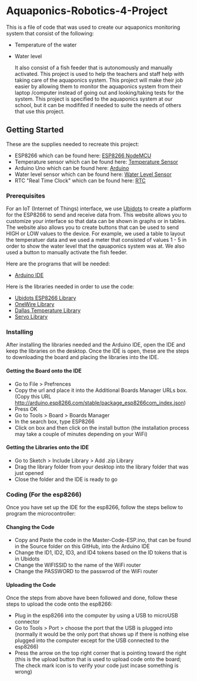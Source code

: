 # Aquaponics-Robotics-4-Project
This is a file of code that was used to create our aquaponics monitoring system that consist of the following:
* Temperature of the water
* Water level

  It also consist of a fish feeder that is autonomously and manually activated. This project is used to help the teachers and staff
help with taking care of the aquaponics system. This project will make their job easier by allowing them to monitor the aquaponics
system from their laptop /computer instead of going out and looking/taking tests for the system. This project is  specified
to the aquaponics system at our school, but it can be modififed if needed to suite the needs of others that use this project. 
## Getting Started
These are the supplies needed to recreate this project:
* ESP8266 which can be found here: [ESP8266 NodeMCU]( https://www.amazon.com/HiLetgo-Version-NodeMCU-Internet-Development/dp/B010O1G1ES/ref=sr_1_3?s=electronics&ie=UTF8&qid=1505504360&sr=1-3&keywords=esp8266)
* Temperature sensor which can be found here: [Temperature Sensor](https://www.sparkfun.com/products/11050)
* Arduino Uno which can be found here: [Arduino](https://www.amazon.com/MakerBest-Quality-Compatible-ATmega328P-Development/dp/B00Q6ZW4NO/ref=sr_1_7?s=electronics&ie=UTF8&qid=1505504649&sr=1-7&keywords=arduino+uno)
* Water level sensor which can be found here: [Water Level Sensor](https://www.amazon.com/uxcell-Pieces-ZP4510-Vertical-Switches/dp/B00FHAEBIA/ref=sr_1_3?s=industrial&ie=UTF8&qid=1505504811&sr=1-3&keywords=float+sensor)
* RTC "Real Time Clock" which can be found here: [RTC](https://www.amazon.com/DS3231-AT24C32-module-precision-Arduino/dp/B00HCB7VYS)

### Prerequisites
  For an IoT (Internet of Things) interface, we use [Ubidots](https://ubidots.com/) to create a platform for the ESP8266 to send and receive
data from. This website allows you to customize your interface so that data can be shown in graphs or in tables. The website also allows you
to create  buttons that can be used to send HIGH or LOW values to the device. For example, we used a table to layout the temperatuer data
and we used a meter that consisted of values 1 - 5 in order to show the water level that the qauaponics system was at. We also used a button
to manually activate the fish feeder.

Here are the programs that will be needed:
* [Arduino IDE](https://www.google.com/url?sa=t&rct=j&q=&esrc=s&source=web&cd=1&cad=rja&uact=8&ved=0ahUKEwio8JOU_afWAhWGvLwKHVbQChoQFgglMAA&url=https%3A%2F%2Fwww.arduino.cc%2Fen%2FMain%2FSoftware&usg=AFQjCNHz_7o9OaPrjA55KOEPASoC8HSgK)

Here is the libraries needed in order to use the code:
* [Ubidots ESP8266 Library](https://github.com/ubidots/ubidots-esp8266-serial/archive/master.zip)
* [OneWire Library](https://github.com/PaulStoffregen/OneWire)
* [Dallas Temperature Library](https://github.com/milesburton/Arduino-Temperature-Control-Library)
* [Servo Library](https://github.com/arduino-libraries/Servo)

### Installing
After installing the libraries needed and the Arduino IDE, open the IDE and keep the libraries on the desktop. Once the IDE is open, these are the steps to downloading the board and placing the libraries into the IDE. 
#### Getting the Board onto the IDE
* Go to File > Prefrences
* Copy the url and place it into the Additional Boards Manager URLs box.                                                                   (Copy this URL http://arduino.esp8266.com/stable/package_esp8266com_index.json)
* Press OK 
* Go to Tools > Board > Boards Manager 
* In the search box, type ESP8266
* Click on box and then click on the install button (the installation process may take a couple of minutes depending on your WiFi)
#### Getting the Libraries onto the IDE
* Go to Sketch > Include Library > Add .zip Library
* Drag the library folder from your desktop into the library folder that was just opened 
* Close the folder and the IDE is ready to go
### Coding (For the esp8266)
Once you have set up the IDE for the esp8266, follow the steps bellow to program the microcontroller:
#### Changing the Code
* Copy and Paste the code in the Master-Code-ESP.ino, that can be found in the Source folder on this GitHub, into the Arduino IDE
* Change the ID1, ID2, ID3, and ID4 tokens based on the ID tokens that is in Ubidots
* Change the WIFISSID to the name of the WiFi router
* Change the PASSWORD to the passwrod of the WiFi router
#### Uploading the Code
Once the steps from above have been followed and done, follow these steps to upload the code onto the esp8266:
* Plug in the esp8266 into the computer by using a USB to microUSB connector
* Go to Tools > Port > choose the port that the USB is plugged into (normally it would be the only port that shows up if there is nothing else plugged into the computer except for the USB connected to the esp8266)
* Press the arrow on the top right corner that is pointing toward the right (this is the upload button that is used to upload code onto the board; The check mark icon is to verify your code just incase something is wrong)




